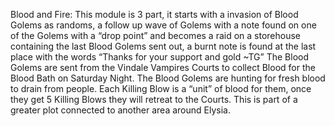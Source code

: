 Blood and Fire: This module is 3 part, it starts with a invasion of Blood Golems as randoms, a follow up wave of Golems with a note found on one of the Golems with a “drop point” and becomes a raid on a storehouse containing the last Blood Golems sent out, a burnt note is found at the last place with the words “Thanks for your support and gold ~TG” The Blood Golems are sent from the Vindale Vampires Courts to collect Blood for the Blood Bath on Saturday Night. The Blood Golems are hunting for fresh blood to drain from people. Each Killing Blow is a “unit” of blood for them, once they get 5 Killing Blows they will retreat to the Courts. This is part of a greater plot connected to another area around Elysia.